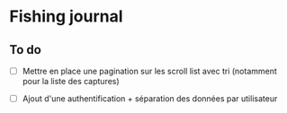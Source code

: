 # Fishing journal

## To do

- [ ] Mettre en place une pagination sur les scroll list avec tri (notamment pour la liste des captures)
- [ ] Ajout d'une authentification + séparation des données par utilisateur

